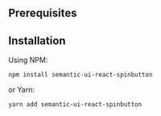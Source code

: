 ## Prerequisites

<? @macro {json} return JSON.stringify(require('../lib/package.json').peerDependencies, null, 2); ?>

## Installation

Using NPM:

```shell
npm install semantic-ui-react-spinbutton
```

or Yarn:

```shell
yarn add semantic-ui-react-spinbutton
```
